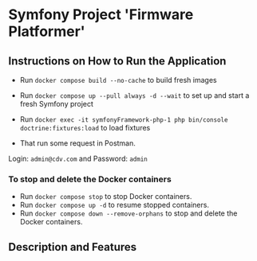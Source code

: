 # Symfony Project 'Firmware Platformer'

## Instructions on How to Run the Application

- Run `docker compose build --no-cache` to build fresh images
- Run `docker compose up --pull always -d --wait` to set up and start a fresh Symfony project

- Run `docker exec -it symfonyFramework-php-1 php bin/console doctrine:fixtures:load` to load fixtures 
- That run some request in Postman.

Login: `admin@cdv.com` and Password: `admin`

### To stop and delete the Docker containers
+ Run `docker compose stop` to stop Docker containers.
+ Run `docker compose up -d` to resume stopped containers.
+ Run `docker compose down --remove-orphans` to stop and delete the Docker containers.

## Description and Features

